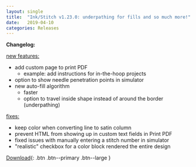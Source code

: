 ```yaml
---
layout: single
title:  "Ink/Stitch v1.23.0: underpathing for fills and so much more!"
date:   2019-04-10
categories: Releases
---
```

**Changelog:**

<u>new features:</u>
  * add custom page to print PDF
    * example: add instructions for in-the-hoop projects
  * option to show needle penetration points in simulator
  * new auto-fill algorithm
    * faster
    * option to travel inside shape instead of around the border (underpathing)

<u>fixes:</u>
  * keep color when converting line to satin column
  * prevent HTML from showing up in custom text fields in Print PDF
  * fixed issues with manually entering a stitch number in simulator
  * "realistic" checkbox for a color block rendered the entire design

[Download](https://github.com/inkstitch/inkstitch/releases/tag/v1.23.0){: .btn .btn--primary .btn--large }
